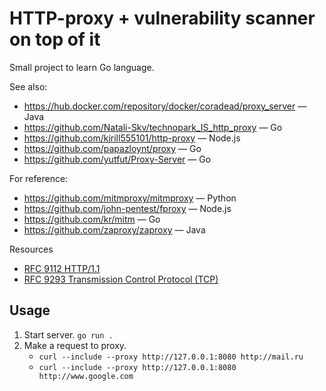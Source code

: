 # HTTP-proxy + vulnerability scanner on top of it

Small project to learn Go language.

See also:

- <https://hub.docker.com/repository/docker/coradead/proxy_server> — Java
- <https://github.com/Natali-Skv/technopark_IS_http_proxy> — Go
- <https://github.com/kirill555101/http-proxy> — Node.js
- <https://github.com/papazloynt/proxy> — Go
- <https://github.com/yutfut/Proxy-Server> — Go

For reference:

- <https://github.com/mitmproxy/mitmproxy> — Python
- <https://github.com/john-pentest/fproxy> — Node.js
- <https://github.com/kr/mitm> — Go
- <https://github.com/zaproxy/zaproxy> — Java

Resources

- [RFC 9112 HTTP/1.1](https://datatracker.ietf.org/doc/html/rfc9112)
- [RFC 9293 Transmission Control Protocol (TCP)](https://datatracker.ietf.org/doc/html/rfc9293)

## Usage

1. Start server. `go run .`
2. Make a request to proxy.
    - `curl --include --proxy http://127.0.0.1:8080 http://mail.ru`
    - `curl --include --proxy http://127.0.0.1:8080 http://www.google.com`
